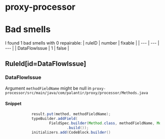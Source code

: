 # proxy-processor 
 
# Bad smells
I found 1 bad smells with 0 repairable:
| ruleID | number | fixable |
| --- | --- | --- |
| DataFlowIssue | 1 | false |
## RuleId[id=DataFlowIssue]
### DataFlowIssue
Argument `methodFieldName` might be null
in `proxy-processor/src/main/java/com/palantir/proxy/processor/Methods.java`
#### Snippet
```java
            result.put(method, methodFieldName);
            typeBuilder.addField(
                    FieldSpec.builder(Method.class, methodFieldName, Modifier.PRIVATE, Modifier.STATIC, Modifier.FINAL)
                            .build());
            initializers.add(CodeBlock.builder()
```

